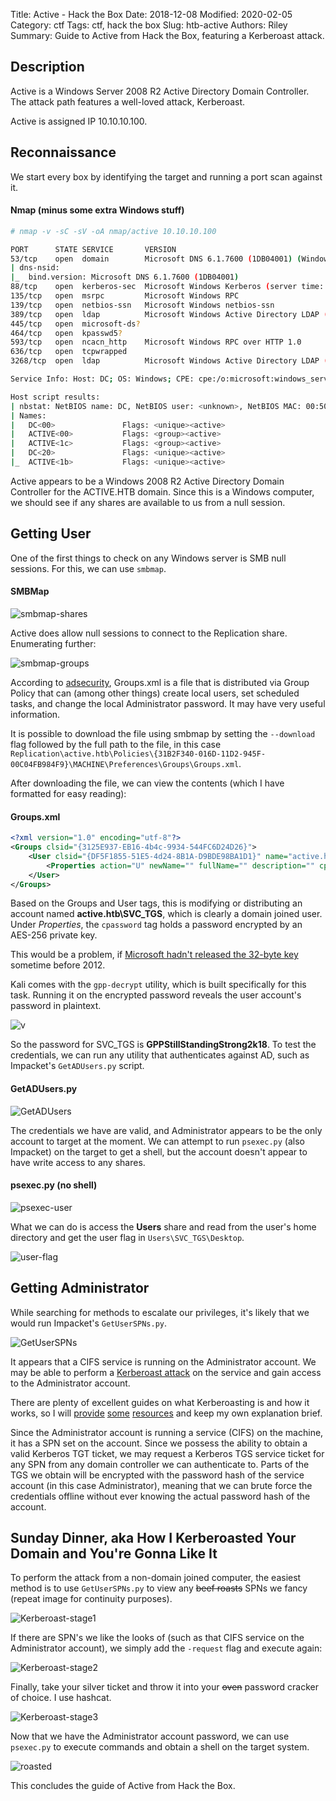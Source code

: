 Title: Active - Hack the Box
Date: 2018-12-08
Modified: 2020-02-05
Category: ctf
Tags: ctf, hack the box
Slug: htb-active
Authors: Riley
Summary: Guide to Active from Hack the Box, featuring a Kerberoast attack.

## Description

Active is a Windows Server 2008 R2 Active Directory Domain Controller.  The attack path features a well-loved attack, Kerberoast.

Active is assigned IP 10.10.10.100.

## Reconnaissance

We start every box by identifying the target and running a port scan against it.

#### Nmap (minus some extra Windows stuff)
```bash
# nmap -v -sC -sV -oA nmap/active 10.10.10.100

PORT      STATE SERVICE       VERSION
53/tcp    open  domain        Microsoft DNS 6.1.7600 (1DB04001) (Windows Server 2008 R2)
| dns-nsid: 
|_  bind.version: Microsoft DNS 6.1.7600 (1DB04001)
88/tcp    open  kerberos-sec  Microsoft Windows Kerberos (server time: 2018-07-29 17:35:32Z)
135/tcp   open  msrpc         Microsoft Windows RPC
139/tcp   open  netbios-ssn   Microsoft Windows netbios-ssn
389/tcp   open  ldap          Microsoft Windows Active Directory LDAP (Domain: active.htb, Site: Default-First-Site-Name)
445/tcp   open  microsoft-ds?
464/tcp   open  kpasswd5?
593/tcp   open  ncacn_http    Microsoft Windows RPC over HTTP 1.0
636/tcp   open  tcpwrapped
3268/tcp  open  ldap          Microsoft Windows Active Directory LDAP (Domain: active.htb, Site: Default-First-Site-Name)

Service Info: Host: DC; OS: Windows; CPE: cpe:/o:microsoft:windows_server_2008:r2, cpe:/o:microsoft:windows

Host script results:
| nbstat: NetBIOS name: DC, NetBIOS user: <unknown>, NetBIOS MAC: 00:50:56:b9:11:3f (VMware)
| Names:
|   DC<00>               Flags: <unique><active>
|   ACTIVE<00>           Flags: <group><active>
|   ACTIVE<1c>           Flags: <group><active>
|   DC<20>               Flags: <unique><active>
|_  ACTIVE<1b>           Flags: <unique><active>
```

Active appears to be a Windows 2008 R2 Active Directory Domain Controller for the ACTIVE.HTB domain. Since this is a Windows computer, we should see if any shares are available to us from a null session.

## Getting User

One of the first things to check on any Windows server is SMB null sessions.  For this, we can use `smbmap`.

#### SMBMap
![smbmap-shares](images\ctf\htb\active\smbmap-shares.jpg)

Active does allow null sessions to connect to the Replication share. Enumerating further:

![smbmap-groups](images\ctf\htb\active\smbmap-groups.jpg)

According to [adsecurity](https://adsecurity.org/?p=2288), Groups.xml is a file that is distributed via Group Policy that can (among other things) create local users, set scheduled tasks, and change the local Administrator password. It may have very useful information.

It is possible to download the file using smbmap by setting the `--download` flag followed by the full path to the file, in this case `Replication\active.htb\Policies\{31B2F340-016D-11D2-945F-00C04FB984F9}\MACHINE\Preferences\Groups\Groups.xml`.

After downloading the file, we can view the contents (which I have formatted for easy reading):

#### Groups.xml
```xml
<?xml version="1.0" encoding="utf-8"?>
<Groups clsid="{3125E937-EB16-4b4c-9934-544FC6D24D26}">
    <User clsid="{DF5F1855-51E5-4d24-8B1A-D9BDE98BA1D1}" name="active.htb\SVC_TGS" image="2" changed="2018-07-18 20:46:06" uid="{EF57DA28-5F69-4530-A59E-AAB58578219D}">
        <Properties action="U" newName="" fullName="" description="" cpassword="edBSHOwhZLTjt/QS9FeIcJ83mjWA98gw9guKOhJOdcqh+ZGMeXOsQbCpZ3xUjTLfCuNH8pG5aSVYdYw/NglVmQ" changeLogon="0" noChange="1" neverExpires="1" acctDisabled="0" userName="active.htb\SVC_TGS"/>
    </User>
</Groups>
```

Based on the Groups and User tags, this is modifying or distributing an account named __active.htb\SVC_TGS__, which is clearly a domain joined user. Under _Properties_, the `cpassword` tag holds a password encrypted by an AES-256 private key.

This would be a problem, if [Microsoft hadn't released the 32-byte key](https://msdn.microsoft.com/en-us/library/2c15cbf0-f086-4c74-8b70-1f2fa45dd4be.aspx) sometime before 2012.

Kali comes with the `gpp-decrypt` utility, which is built specifically for this task. Running it on the encrypted password reveals the user account's password in plaintext.

![v](images\ctf\htb\active\gpp-decrypt.jpg)

So the password for SVC_TGS is __GPPStillStandingStrong2k18__. To test the credentials, we can run any utility that authenticates against AD, such as Impacket's `GetADUsers.py` script.

#### GetADUsers.py
![GetADUsers](images\ctf\htb\active\GetADUsers.jpg)

The credentials we have are valid, and Administrator appears to be the only account to target at the moment. We can attempt to run `psexec.py` (also Impacket) on the target to get a shell, but the account doesn't appear to have write access to any shares.

#### psexec.py (no shell)
![psexec-user](images\ctf\htb\active\psexec-user.jpg)

What we can do is access the __Users__ share and read from the user's home directory and get the user flag in `Users\SVC_TGS\Desktop`.

![user-flag](images\ctf\htb\active\user-flag.jpg)

## Getting Administrator

While searching for methods to escalate our privileges, it's likely that we would run Impacket's `GetUserSPNs.py`.

![GetUserSPNs](images\ctf\htb\active\GetUserSPNs.jpg)

It appears that a CIFS service is running on the Administrator account. We may be able to perform a [Kerberoast attack](https://attack.mitre.org/techniques/T1208/) on the service and gain access to the Administrator account.

There are plenty of excellent guides on what Kerberoasting is and how it works, so I will [provide](https://files.sans.org/summit/hackfest2014/PDFs/Kicking%20the%20Guard%20Dog%20of%20Hades%20-%20Attacking%20Microsoft%20Kerberos%20%20-%20Tim%20Medin(1).pdf) [some](https://www.harmj0y.net/blog/powershell/kerberoasting-without-mimikatz/) [resources](https://pentestlab.blog/2018/06/12/kerberoast/) and keep my own explanation brief.

Since the Administrator account is running a service (CIFS) on the machine, it has a SPN set on the account. Since we possess the ability to obtain a valid Kerberos TGT ticket, we may request a Kerberos TGS service ticket for any SPN from any domain controller we can authenticate to. Parts of the TGS we obtain will be encrypted with the password hash of the service account (in this case Administrator), meaning that we can brute force the credentials offline without ever knowing the actual password hash of the account.

## Sunday Dinner, aka How I Kerberoasted Your Domain and You're Gonna Like It

To perform the attack from a non-domain joined computer, the easiest method is to use `GetUserSPNs.py` to view any <s>beef roasts</s> SPNs we fancy (repeat image for continuity purposes).

![Kerberoast-stage1](images\ctf\htb\active\Kerberoast-stage1.jpg)

If there are SPN's we like the looks of (such as that CIFS service on the Administrator account), we simply add the `-request` flag and execute again:

![Kerberoast-stage2](images\ctf\htb\active\Kerberoast-stage2.jpg)

Finally, take your silver ticket and throw it into your <s>oven</s> password cracker of choice. I use hashcat.

![Kerberoast-stage3](images\ctf\htb\active\Kerberoast-stage3.jpg)

Now that we have the Administrator account password, we can use `psexec.py` to execute commands and obtain a shell on the target system.

![roasted](images\ctf\htb\active\roasted.jpg)

This concludes the guide of Active from Hack the Box.